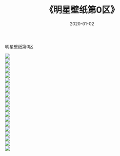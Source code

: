 ﻿---
layout: post
title:  《明星壁纸第0区》
date:   2020-01-02
img: http://img.660000.xyz/Sharelink/壁纸/明星壁纸/明星壁纸第0区/000-0.jpg
categories: [美女, 清纯, 唯美]
---

明星壁纸第0区

  ![](http://img.660000.xyz/Sharelink/壁纸/明星壁纸/001.jpg) <br> ![](http://img.660000.xyz/Sharelink/壁纸/明星壁纸/002.jpg) <br> ![](http://img.660000.xyz/Sharelink/壁纸/明星壁纸/003.jpg) <br> ![](http://img.660000.xyz/Sharelink/壁纸/明星壁纸/004.jpg) <br> ![](http://img.660000.xyz/Sharelink/壁纸/明星壁纸/005.jpg) <br> ![](http://img.660000.xyz/Sharelink/壁纸/明星壁纸/006.jpg) <br> ![](http://img.660000.xyz/Sharelink/壁纸/明星壁纸/007.jpg) <br> ![](http://img.660000.xyz/Sharelink/壁纸/明星壁纸/008.jpg) <br> ![](http://img.660000.xyz/Sharelink/壁纸/明星壁纸/009.jpg) <br> ![](http://img.660000.xyz/Sharelink/壁纸/明星壁纸/010.jpg) <br> ![](http://img.660000.xyz/Sharelink/壁纸/明星壁纸/011.jpg) <br> ![](http://img.660000.xyz/Sharelink/壁纸/明星壁纸/012.jpg) <br> ![](http://img.660000.xyz/Sharelink/壁纸/明星壁纸/013.jpg) <br> ![](http://img.660000.xyz/Sharelink/壁纸/明星壁纸/014.jpg) <br> ![](http://img.660000.xyz/Sharelink/壁纸/明星壁纸/015.jpg) <br> ![](http://img.660000.xyz/Sharelink/壁纸/明星壁纸/016.jpg) <br> ![](http://img.660000.xyz/Sharelink/壁纸/明星壁纸/017.jpg) <br> ![](http://img.660000.xyz/Sharelink/壁纸/明星壁纸/018.jpg) <br> ![](http://img.660000.xyz/Sharelink/壁纸/明星壁纸/019.jpg) <br> ![](http://img.660000.xyz/Sharelink/壁纸/明星壁纸/020.jpg) <br>